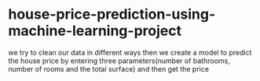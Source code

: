 # house-price-prediction-using-machine-learning-project
we try to clean our data in different ways then we create  a model to predict the house price by entering three parameters(number of bathrooms, number of rooms and the total surface) and then get the price 
